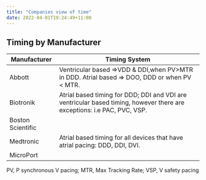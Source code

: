 ```yaml
---
title: "Companies view of time"
date: 2022-04-01T19:24:49+11:00
---
```


## Timing by Manufacturer

| Manufacturer      | Timing System                                                                                                           |
| ----------------- | ----------------------------------------------------------------------------------------------------------------------- |
| Abbott            | Ventricular based =>VDD & DDI,when PV>MTR in DDD. Atrial based => DOO, DDD or when PV &lt; MTR.                         |
| Biotronik         | Atrial based timing for DDD; DDI and VDI are ventricular based timing, however there are exceptions: i.e PAC, PVC, VSP. |
| Boston Scientific |                                                                                                                         |
| Medtronic         | Atrial based timing for all devices that have atrial pacing: DDD, DDI, DVI.                                             |
| MicroPort         |                                                                                                                         |

PV, P synchronous V pacing; MTR, Max Tracking Rate; VSP, V safety pacing
